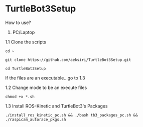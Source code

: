 # TurtleBot3Setup

How to use?

1. PC/Laptop

1.1 Clone the scripts

`cd ~`

`git clone https://github.com/aeksiri/TurtleBot3Setup.git`

`cd TurtleBot3Setup`

If the files are an executable...go to 1.3

1.2 Change mode to be an execute files

`chmod +x *.sh`

1.3 Install ROS-Kinetic and TurtleBot3's Packages

`./install_ros_kinetic_pc.sh && ./bash tb3_packages_pc.sh && ./raspicam_autorace_pkgs.sh`
